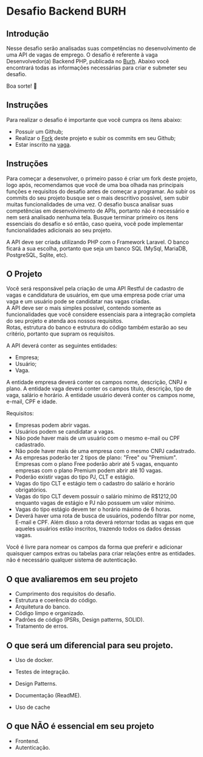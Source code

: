 # Desafio Backend BURH 
 
## Introdução 
Nesse desafio serão analisadas suas competências no desenvolvimento de uma API de vagas de emprego. O desafio é referente à vaga Desenvolvedor(a) Backend PHP, publicada no [Burh](https://burh.com.br/vagas/3270129695). Abaixo você encontrará todas as informações necessárias para criar e submeter seu desafio.  

Boa sorte! 🙂 
 
## Instruções 
Para realizar o desafio é importante que você cumpra os itens abaixo: 
* Possuir um Github; 
* Realizar o [Fork](https://docs.github.com/pt/get-started/quickstart/fork-a-repo) deste projeto e subir os commits em seu Github; 
* Estar inscrito na [vaga](https://burh.com.br/vagas/3270129695). 
 
## Instruções 
Para começar a desenvolver, o primeiro passo é criar um fork deste projeto, logo após, recomendamos que você de uma boa olhada nas principais funções e requisitos do desafio antes de começar a programar. Ao subir os commits do seu projeto busque ser o mais descritivo possível, sem subir muitas funcionalidades de uma vez. O desafio busca analisar suas competências em desenvolvimento de APIs, portanto não é necessário e nem será analisado nenhuma tela. Busque terminar primeiro os itens essenciais do desafio e só então, caso queira, você pode implementar funcionalidades adicionais ao seu projeto. 
 
A API deve ser criada utilizando PHP com o Framework Laravel. O banco ficará a sua escolha, portanto que seja um banco SQL (MySql, MariaDB, PostgreSQL, Sqlite, etc). 
 
## O Projeto 
Você será responsável pela criação de uma API Restful de cadastro de vagas e candidatura de usuários, em que uma empresa pode criar uma vaga e um usuário pode se candidatar nas vagas criadas.  
A API deve ser o mais simples possível, contendo somente as funcionalidades que você considere essenciais para a integração completa do seu projeto e atenda aos nossos requisitos.  
Rotas, estrutura do banco e estrutura do código também estarão ao seu critério, portanto que supram os requisitos. 
  
A API deverá conter as seguintes entidades: 

 
* Empresa; 
* Usuário; 
* Vaga. 
 
A entidade empresa deverá conter os campos nome, descrição, CNPJ e plano. 
A entidade vaga deverá conter os campos título, descrição, tipo de vaga, salário e horário. 
A entidade usuário deverá conter os campos nome, e-mail, CPF e idade. 
 
Requisitos: 

 
* Empresas podem abrir vagas. 
* Usuários podem se candidatar a vagas. 
* Não pode haver mais de um usuário com o mesmo e-mail ou CPF cadastrado. 
* Não pode haver mais de uma empresa com o mesmo CNPJ cadastrado. 
* As empresas poderão ter 2 tipos de plano: "Free" ou "Premium". Empresas com o plano Free poderão abrir até 5 vagas, enquanto empresas com o plano Premium podem abrir até 10 vagas. 
* Poderão existir vagas do tipo PJ, CLT e estágio.  
* Vagas do tipo CLT e estágio tem o cadastro do salário e horário obrigatórios.  
* Vagas do tipo CLT devem possuir o salário mínimo de R$1212,00 enquanto vagas de estágio e PJ não possuem um valor mínimo.  
* Vagas do tipo estágio devem ter o horário máximo de 6 horas. 
* Deverá haver uma rota de busca de usuários, podendo filtrar por nome, E-mail e CPF. Além disso a rota deverá retornar todas as vagas em que aqueles usuários estão inscritos, trazendo todos os dados dessas vagas. 
 
Você é livre para nomear os campos da forma que preferir e adicionar quaisquer campos extras ou tabelas para criar relações entre as entidades. não é necessário qualquer sistema de autenticação. 
 
## O que avaliaremos em seu projeto 
* Cumprimento dos requisitos do desafio. 
* Estrutura e coerência do código. 
* Arquitetura do banco. 
* Código limpo e organizado. 
* Padrões de código (PSRs, Design patterns, SOLID). 
* Tratamento de erros. 
 
## O que será um diferencial para seu projeto. 
* Uso de docker. 
* Testes de integração. 
* Design Patterns. 
* Documentação (ReadME). 

* Uso de cache 
 
## O que NÃO é essencial em seu projeto 
* Frontend. 
* Autenticação. 
